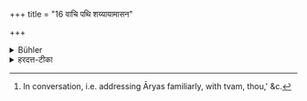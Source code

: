 +++
title = "16 वाचि पथि शय्यायामासन"

+++

<details><summary>Bühler</summary>

15. A Śūdra who assumes a position equal (to that of a member of one of the first three castes), in conversation, on the road, on a couch, in sitting (and on similar occasions), shall be flogged. [^5] 


[^5]:  In conversation, i.e. addressing Āryas familiarly, with tvam, thou,' &c.
</details>

<details><summary>हरदत्त-टीका</summary>

## सूत्रम्
वाचि पथि शय्यायामासन इति समीभवतो दण्डताडनम् ॥ १५ ॥  
## टिप्पनी
यस्तु शुद्रो वागादिष्वार्यैस्समीभवति, न तु न्यग्भूतः, तस्य दण्डेन ताडनं कर्तव्यम् । स दण्डेन ताडयितव्यः । अयमस्य दण्डः ॥ १५ ॥
</details>
